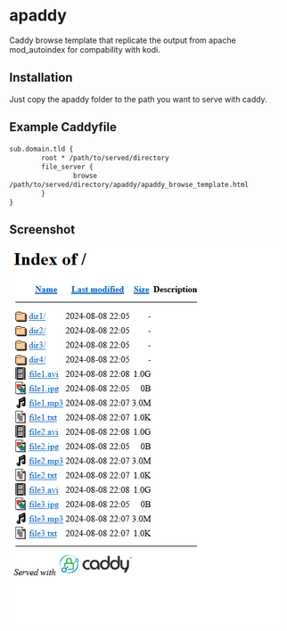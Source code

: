 # apaddy
Caddy browse template that replicate the output from apache mod_autoindex for compability with kodi.
## Installation
Just copy the apaddy folder to the path you want to serve with caddy.
## Example Caddyfile
```
sub.domain.tld {
        root * /path/to/served/directory
        file_server {
                browse /path/to/served/directory/apaddy/apaddy_browse_template.html
        }
}

```
## Screenshot
![screenshot](extras/screenshot.png)